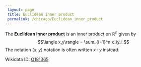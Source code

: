 ```yaml
---
 layout: page
 title: Euclidean inner product
 permalink: /chicago/Euclidean_inner_product
---
```


The **Euclidean [inner product](https://defsmath.github.io/DefsMath/inner_product)** is an [inner product](https://defsmath.github.io/DefsMath/inner_product) on $\mathbb R^n$ given by $$\langle x,y\rangle = \sum_{i=1}^n x_iy_i.$$ The notation $\langle x,y\rangle$ notation is often written $x\cdot y$ instead.

Wikidata ID: [Q181365](https://www.wikidata.org/wiki/Q181365)